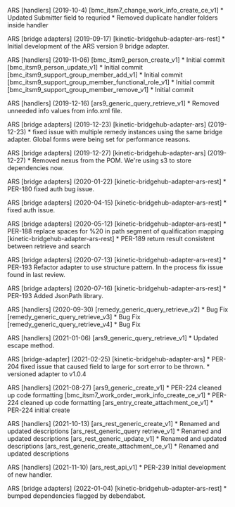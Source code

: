 ARS \[handlers\] (2019-10-4)
  \[bmc_itsm7_change_work_info_create_ce_v1\] 
    * Updated Submitter field to requried
    * Removed duplicate handler folders inside handler

ARS \[bridge adapters\] (2019-09-17)
  \[kinetic-bridgehub-adapter-ars-rest\] 
    * Initial development of the ARS version 9 bridge adapter.

ARS \[handlers\] (2019-11-06)
  \[bmc_itsm9_person_create_v1\] 
    * Initial commit
  \[bmc_itsm9_person_update_v1\] 
    * Initial commit
  \[bmc_itsm9_support_group_member_add_v1\] 
    * Initial commit
  \[bmc_itsm9_support_group_member_functional_role_v1\] 
    * Initial commit
  \[bmc_itsm9_support_group_member_remove_v1\] 
    * Initial commit

ARS \[handlers\] (2019-12-16)
  \[ars9_generic_query_retrieve_v1\]
    * Removed unneeded info values from info.xml file.

ARS \[bridge adapters\] (2019-12-23)
  \[kinetic-bridgehub-adapter-ars\] (2019-12-23)
    * fixed issue with multiple remedy instances using the same bridge adapter.
    Global forms were being set for performance reasons.

ARS \[bridge adapters\] (2019-12-27)
  \[kinetic-bridgehub-adapter-ars\] (2019-12-27) 
    * Removed nexus from the POM.  We're using s3 to store dependencies now.

ARS \[bridge adapters\] (2020-01-22)
  \[kinetic-bridgehub-adapter-ars-rest\] 
    * PER-180 fixed auth bug issue.
    
ARS \[bridge adapters\] (2020-04-15)
  \[kinetic-bridgehub-adapter-ars-rest\] 
    * fixed auth issue.

ARS \[bridge adapters\] (2020-05-12)
  \[kinetic-bridgehub-adapter-ars-rest\] 
    * PER-188 replace spaces for %20 in path segment of qualification mapping
  \[kinetic-bridgehub-adapter-ars-rest\] 
    * PER-189 return result consistent between retrieve and search

ARS \[bridge adapters\] (2020-07-13)
  \[kinetic-bridgehub-adapter-ars-rest\]
    * PER-193 Refactor adapter to use structure pattern.  In the process fix issue found in last review.
    
ARS \[bridge adapters\] (2020-07-16)
  \[kinetic-bridgehub-adapter-ars-rest\]
    * PER-193 Added JsonPath library.

ARS \[handlers\] (2020-09-30)
  \[remedy_generic_query_retrieve_v2\] 
    * Bug Fix
  \[remedy_generic_query_retrieve_v3\] 
    * Bug Fix
  \[remedy_generic_query_retrieve_v4\] 
    * Bug Fix
	
ARS \[handlers\] (2021-01-06)
  \[ars9_generic_query_retrieve_v1\] 
    * Updated escape method.

ARS \[bridge-adapter\] (2021-02-25)
  \[kinetic-bridgehub-adapter-ars\]
    * PER-204 fixed issue that caused field to large for sort error to be thrown.
    * versioned adapter to v1.0.4

ARS \[handlers\] (2021-08-27)
  \[ars9_generic_create_v1\] 
    * PER-224 cleaned up code formatting
  \[bmc_itsm7_work_order_work_info_create_ce_v1\] 
    * PER-224 cleaned up code formatting
  \[ars_entry_create_attachment_ce_v1\]
    * PER-224 initial create
	
ARS \[handlers\] (2021-10-13)
  \[ars_rest_generic_create_v1\] 
    * Renamed and updated descriptions
  \[ars_rest_generic_query retrieve_v1\] 
    * Renamed and updated descriptions
  \[ars_rest_generic_update_v1\] 
    * Renamed and updated descriptions
  \[ars_rest_generic_create_attachment_ce_v1\] 
    * Renamed and updated descriptions

ARS \[handlers\] (2021-11-10)
  \[ars_rest_api_v1\] 
    * PER-239 Initial development of new handler.

ARS \[bridge adapters\] (2022-01-04)
  \[kinetic-bridgehub-adapter-ars-rest\]
    * bumped dependencies flagged by debendabot.